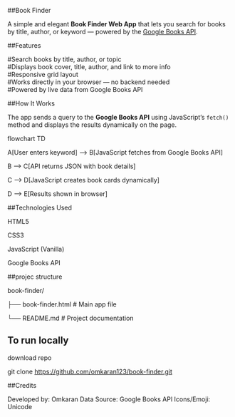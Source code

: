 ##Book Finder

A simple and elegant **Book Finder Web App** that lets you search for books by title, author, or keyword — powered by the [Google Books API](https://developers.google.com/books/).

##Features

 #Search books by title, author, or topic  
 #Displays book cover, title, author, and link to more info  
 #Responsive grid layout  
 #Works directly in your browser — no backend needed  
#Powered by live data from Google Books API  

##How It Works

The app sends a query to the **Google Books API** using JavaScript’s `fetch()` method and displays the results dynamically on the page.

flowchart TD

A[User enters keyword] --> B[JavaScript fetches from Google Books API]

B --> C[API returns JSON with book details]

C --> D[JavaScript creates book cards dynamically]

D --> E[Results shown in browser]

##Technologies Used

HTML5

CSS3

JavaScript (Vanilla)

Google Books API

##projec structure

book-finder/

├── book-finder.html   # Main app file

└── README.md          # Project documentation

## To run locally

download repo

git clone https://github.com/omkaran123/book-finder.git

##Credits

Developed by: Omkaran
Data Source: Google Books API
Icons/Emoji: Unicode
